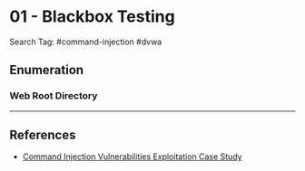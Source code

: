 # 01 - Blackbox Testing

Search Tag: #command-injection #dvwa

## Enumeration

### Web Root Directory

---
## References

- [Command Injection Vulnerabilities Exploitation Case Study](https://resources.infosecinstitute.com/topics/secure-coding/command-injection-vulnerabilities-exploitation-case-study/)